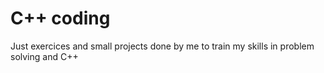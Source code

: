 # C++ coding

Just exercices and small projects done by me to train my skills in problem solving and C++
